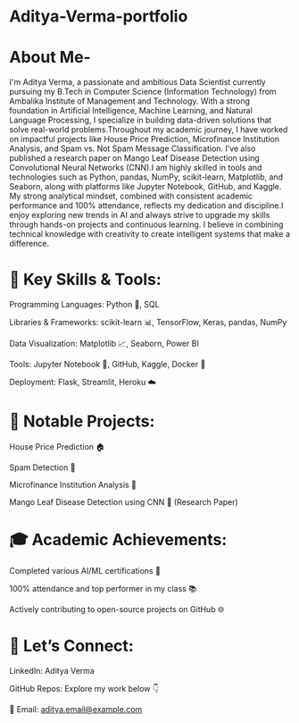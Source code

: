 # Aditya-Verma-portfolio

# About Me-
I'm Aditya Verma, a passionate and ambitious Data Scientist currently pursuing my B.Tech in Computer Science (Information Technology) from Ambalika Institute of Management
and Technology. With a strong foundation in Artificial Intelligence, Machine Learning, and Natural Language Processing, I specialize in building data-driven solutions that
solve real-world problems.Throughout my academic journey, I have worked on impactful projects like House Price Prediction, Microfinance Institution Analysis, and Spam vs.
Not Spam Message Classification. I’ve also published a research paper on Mango Leaf Disease Detection using Convolutional Neural Networks (CNN).I am highly skilled in tools 
and technologies such as Python, pandas, NumPy, scikit-learn, Matplotlib, and Seaborn, along with platforms like Jupyter Notebook, GitHub, and Kaggle. My strong analytical 
mindset, combined with consistent academic performance and 100% attendance, reflects my dedication and discipline.I enjoy exploring new trends in AI and always strive to 
upgrade my skills through hands-on projects and continuous learning. I believe in combining technical knowledge with creativity to create intelligent systems that make a 
difference.

# 💼 Key Skills & Tools:

Programming Languages: Python 🐍, SQL

Libraries & Frameworks: scikit-learn 📊, TensorFlow, Keras, pandas, NumPy

Data Visualization: Matplotlib 📈, Seaborn, Power BI

Tools: Jupyter Notebook 📓, GitHub, Kaggle, Docker 🐳

Deployment: Flask, Streamlit, Heroku ☁️

# 🔧 Notable Projects:

House Price Prediction 🏠

Spam Detection 📧

Microfinance Institution Analysis 💸

Mango Leaf Disease Detection using CNN 🌱 (Research Paper)

# 🎓 Academic Achievements:

Completed various AI/ML certifications 📜

100% attendance and top performer in my class 📚

Actively contributing to open-source projects on GitHub 🌐

# 📩 Let’s Connect:

LinkedIn: Aditya Verma

GitHub Repos: Explore my work below 👇

📧 Email: aditya.email@example.com
